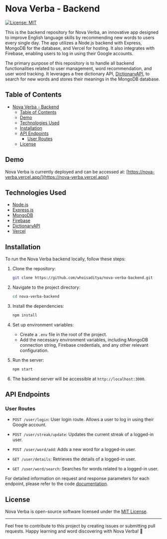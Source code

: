 # Nova Verba - Backend

[![License: MIT](https://img.shields.io/badge/License-MIT-yellow.svg)](https://opensource.org/licenses/MIT)

This is the backend repository for Nova Verba, an innovative app designed to improve English language skills by recommending new words to users every single day. The app utilizes a Node.js backend with Express, MongoDB for the database, and Vercel for hosting. It also integrates with Firebase, enabling users to log in using their Google accounts.

The primary purpose of this repository is to handle all backend functionalities related to user management, word recommendation, and user word tracking. It leverages a free dictionary API, [DictionaryAPI](https://api.dictionaryapi.dev/api/v2/entries/en/), to search for new words and stores their meanings in the MongoDB database.

## Table of Contents

- [Nova Verba - Backend](#nova-verba---backend)
  - [Table of Contents](#table-of-contents)
  - [Demo](#demo)
  - [Technologies Used](#technologies-used)
  - [Installation](#installation)
  - [API Endpoints](#api-endpoints)
    - [User Routes](#user-routes)
  - [License](#license)

## Demo

Nova Verba is currently deployed and can be accessed at: [https://nova-verba.vercel.app/](https://nova-verba.vercel.app/)

## Technologies Used

- [Node.js](https://nodejs.org/en)
- [Express.js](https://expressjs.com/)
- [MongoDB](https://www.mongodb.com/)
- [Firebase](https://firebase.google.com/)
- [DictionaryAPI](https://api.dictionaryapi.dev/api/v2/entries/en/)
- [Vercel](https://vercel.com/)

## Installation

To run the Nova Verba backend locally, follow these steps:

1. Clone the repository:

   ```bash
   git clone https://github.com/whoisaditya/nova-verba-backend.git
   ```

2. Navigate to the project directory:

   ```bash
   cd nova-verba-backend
   ```

3. Install the dependencies:

   ```bash
   npm install
   ```

4. Set up environment variables:

   - Create a `.env` file in the root of the project.
   - Add the necessary environment variables, including MongoDB connection string, Firebase credentials, and any other relevant configuration.

5. Run the server:

   ```bash
   npm start
   ```

6. The backend server will be accessible at `http://localhost:3000`.

## API Endpoints

### User Routes

- `POST /user/login`: User login route. Allows a user to log in using their Google account.

- `POST /user/streak/update`: Updates the current streak of a logged-in user.

- `POST /user/word/add`: Adds a new word for a logged-in user.

- `GET /user/details`: Retrieves the details of a logged-in user.

- `GET /user/word/search`: Searches for words related to a logged-in user.

For detailed information on request and response parameters for each endpoint, please refer to the code [documentation](https://documenter.getpostman.com/view/16151723/UVsQs4SV).

## License

Nova Verba is open-source software licensed under the [MIT License](https://opensource.org/licenses/MIT).

---
Feel free to contribute to this project by creating issues or submitting pull requests. Happy learning and word discovering with Nova Verba! 🚀